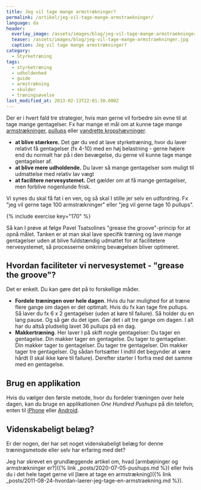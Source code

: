 ```yaml
---
title: Jeg vil tage mange armstrækninger?
permalink: /artikel/jeg-vil-tage-mange-armstraekninger/
language: da
header:
  overlay_image: /assets/images/blog/jeg-vil-tage-mange-armstraekninger.jpg
  teaser: /assets/images/blog/jeg-vil-tage-mange-armstraekninger.jpg
  caption: Jeg vil tage mange armstrækninger?
category:
  - Styrketræning
tags:
  - styrketræning
  - udholdenhed
  - guide
  - armstrækning
  - skulder
  - træningsøvelse
last_modified_at: 2013-02-13T22:01:30.000Z
---
```

Der er i hvert fald tre strategier, hvis man gerne vil forbedre sin evne til at tage mange gentagelser. Fx har mange et mål om at kunne tage mange [armstrækninger](/oevelse/armstraekker/), [pullups](/oevelse/pullup/) eller [vandrette kropshævninger](/oevelse/vandret-kropshaevning/).

* **at blive stærkere.** Det gør du ved at lave styrketræning, hvor du laver relativt få gentagelser (fx 4-10) med en høj belastning - gerne højere end du normalt har på i den bevægelse, du gerne vil kunne tage mange gentagelser af.
* **at blive mere udholdende.** Du laver så mange gentagelser som muligt til udmattelse med relativ lav vægt
* **at facilitere nervesystemet.** Det gælder om at få mange gentagelser, men forblive nogenlunde frisk.

Vi synes du skal få fat i en ven, og så skal I stille jer selv en udfordring. Fx "jeg vil gerne tage 100 armstrækninger" eller "jeg vil gerne tage 10 pullups".

{% include exercise key="170" %}

Så kan I prøve at følge Pavel Tsatsolines "grease the groove"-princip for at opnå målet. Tanken er at man skal lave specifik træning og lave mange gentagelser uden at blive fuldstændig udmattet for at facilitetere nervesystemet, så processerne omkring bevægelsen bliver optimeret.

## Hvordan faciliteter vi nervesystemet - "grease the groove"?

Det er enkelt. Du kan gøre det på to forskellige måder.

* **Fordele træningen over hele dagen**. Hvis du har mulighed for at træne flere gange om dagen er det optimalt. Hvis du fx kan tage fire pullups. Så laver du fx 6 x 2 gentagelser (uden at køre til failure). Så holder du en lang pause. Og så gør du det igen. Gør det i alt tre gange om dagen. I alt har du altså pludselig lavet 36 pullups på en dag.
* **Makkertræning**. Her laver I på skift nogle gentagelser: Du tager en gentagelse. Din makker tager en gentagelse. Du tager to gentagelser. Din makker tager to gentagelser. Du tager tre gentagelser. Din makker tager tre gentagelser. Og sådan fortsætter I indtil det begynder at være hårdt (I skal ikke køre til failure). Derefter starter I forfra med det samme med en gentagelse.

## Brug en applikation

Hvis du vælger den første metode, hvor du fordeler træningen over hele dagen, kan du bruge en applikationen *One Hundred Pushups* på din telefon; enten til [iPhone](http://hundredpushups.com/iphoneapp.html) eller [Android](http://hundredpushups.com/androidapp.html).

## Videnskabeligt belæg?

Er der nogen, der har set noget videnskabeligt belæg for denne træningsmetode eller selv har erfaring med det?

Jeg har skrevet en grundlæggende artikel om, hvad \[armbøjninger og armstrækninger er?]({% link _posts/2020-07-05-pushups.md %}) eller hvis du i det hele taget gerne vil \[lære at tage en armstrækning]({% link _posts/2011-08-24-hvordan-laerer-jeg-tage-en-armstraekning.md %}).
